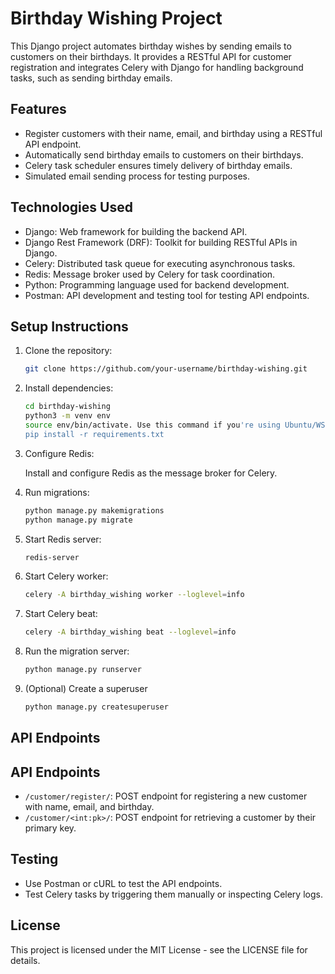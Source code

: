 # Birthday Wishing Project

This Django project automates birthday wishes by sending emails to customers on their birthdays. It provides a RESTful API for customer registration and integrates Celery with Django for handling background tasks, such as sending birthday emails.

## Features

- Register customers with their name, email, and birthday using a RESTful API endpoint.
- Automatically send birthday emails to customers on their birthdays.
- Celery task scheduler ensures timely delivery of birthday emails.
- Simulated email sending process for testing purposes.

## Technologies Used

- Django: Web framework for building the backend API.
- Django Rest Framework (DRF): Toolkit for building RESTful APIs in Django.
- Celery: Distributed task queue for executing asynchronous tasks.
- Redis: Message broker used by Celery for task coordination.
- Python: Programming language used for backend development.
- Postman: API development and testing tool for testing API endpoints.

## Setup Instructions

1. Clone the repository:

   ```bash
   git clone https://github.com/your-username/birthday-wishing.git

2. Install dependencies:

   ```bash
   cd birthday-wishing
   python3 -m venv env
   source env/bin/activate. Use this command if you're using Ubuntu/WSL2
   pip install -r requirements.txt

3. Configure Redis:
   
   Install and configure Redis as the message broker for Celery.

4. Run migrations:

   ```bash
   python manage.py makemigrations
   python manage.py migrate


5. Start Redis server:

   ```bash
   redis-server

6. Start Celery worker:

   ```bash
   celery -A birthday_wishing worker --loglevel=info

7. Start Celery beat:

   ```bash
   celery -A birthday_wishing beat --loglevel=info

8. Run the migration server:

   ```bash
   python manage.py runserver

9. (Optional) Create a superuser

   ```bash
   python manage.py createsuperuser

## API Endpoints

## API Endpoints

- `/customer/register/`: POST endpoint for registering a new customer with name, email, and birthday.
- `/customer/<int:pk>/`: POST endpoint for retrieving a customer by their primary key.

## Testing

- Use Postman or cURL to test the API endpoints.
- Test Celery tasks by triggering them manually or inspecting Celery logs.

## License

This project is licensed under the MIT License - see the LICENSE file for details.

